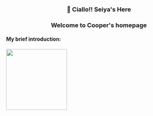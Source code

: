 <h3 align="center">👋 Ciallo!! Seiya's Here</h3>
<h3 align="center">Welcome to Cooper's homepage</h3>

#### My brief introduction:

<div>
  <img align="center" height="165px" src="https://github-readme-stats.vercel.app/api?username=SeiyaCooper&theme=transparent&layout=compact&hide_border=true/>
  <img align="center" src="https://github-readme-stats.vercel.app/api/top-langs/?username=SeiyaCooper&layout=compact&theme=transparent&&hide_border=true"/>
</div>
